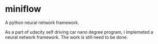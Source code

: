 # miniflow
 A  python neural network framework.

As a part of udacity self driving car nano degree program, i implemeted a neural network framework.
The work is still need to be done.

